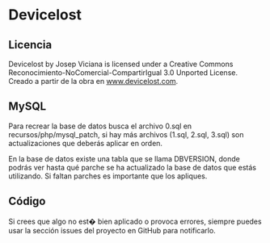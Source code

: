 Devicelost
==========

Licencia
--------

Devicelost by Josep Viciana is licensed under a Creative Commons Reconocimiento-NoComercial-CompartirIgual 3.0 Unported License.
Creado a partir de la obra en www.devicelost.com.

MySQL
-----

Para recrear la base de datos busca el archivo 0.sql en recursos/php/mysql_patch, si hay más archivos (1.sql, 2.sql, 3.sql) son actualizaciones que deberás aplicar en orden.

En la base de datos existe una tabla que se llama DBVERSION, donde podrás ver hasta qué parche se ha actualizado la base de datos que estás utilizando. Si faltan parches es importante que los apliques.

Código
------

Si crees que algo no est� bien aplicado o provoca errores, siempre puedes usar la sección issues del proyecto en GitHub para notificarlo.